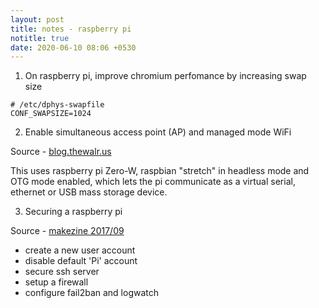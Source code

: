 ```yaml
---
layout: post
title: notes - raspberry pi
notitle: true
date: 2020-06-10 08:06 +0530
---
```


1. On raspberry pi, improve chromium perfomance by increasing swap size

``` shell
# /etc/dphys-swapfile
CONF_SWAPSIZE=1024
```

2. Enable simultaneous access point (AP) and managed mode WiFi 

Source - [blog.thewalr.us](https://blog.thewalr.us/2017/09/26/raspberry-pi-zero-w-simultaneous-ap-and-managed-mode-wifi/)

This uses raspberry pi Zero-W, raspbian "stretch" in headless mode and OTG mode enabled, which lets the pi communicate as a virtual serial, ethernet or USB mass storage device. 

3. Securing a raspberry pi

Source - [makezine 2017/09](https://makezine.com/2017/09/07/secure-your-raspberry-pi-against-attackers/)

- create a new user account
- disable default 'Pi' account
- secure ssh server
- setup a firewall
- configure fail2ban and logwatch

